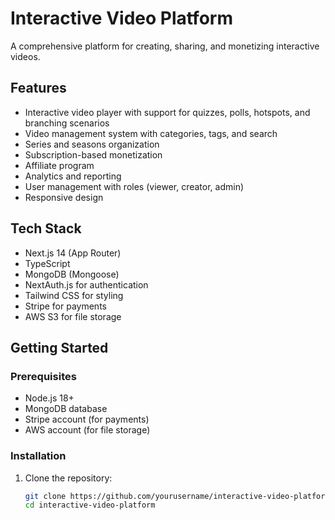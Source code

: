 # Interactive Video Platform

A comprehensive platform for creating, sharing, and monetizing interactive videos.

## Features

- Interactive video player with support for quizzes, polls, hotspots, and branching scenarios
- Video management system with categories, tags, and search
- Series and seasons organization
- Subscription-based monetization
- Affiliate program
- Analytics and reporting
- User management with roles (viewer, creator, admin)
- Responsive design

## Tech Stack

- Next.js 14 (App Router)
- TypeScript
- MongoDB (Mongoose)
- NextAuth.js for authentication
- Tailwind CSS for styling
- Stripe for payments
- AWS S3 for file storage

## Getting Started

### Prerequisites

- Node.js 18+
- MongoDB database
- Stripe account (for payments)
- AWS account (for file storage)

### Installation

1. Clone the repository:
   ```bash
   git clone https://github.com/yourusername/interactive-video-platform.git
   cd interactive-video-platform

